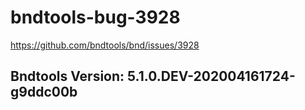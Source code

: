 # bndtools-bug-3928
https://github.com/bndtools/bnd/issues/3928

## Bndtools Version: 5.1.0.DEV-202004161724-g9ddc00b
